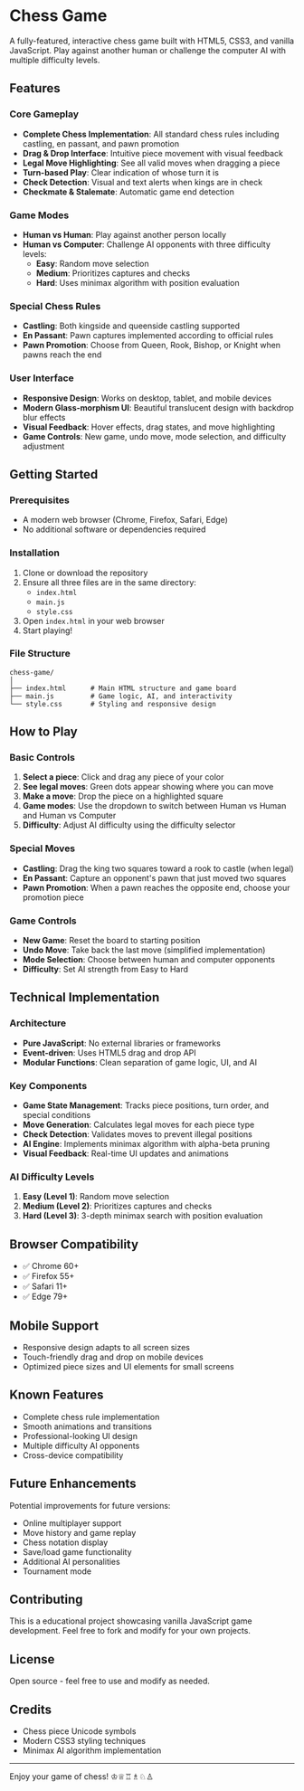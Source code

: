 # Chess Game

A fully-featured, interactive chess game built with HTML5, CSS3, and vanilla JavaScript. Play against another human or challenge the computer AI with multiple difficulty levels.

## Features

### Core Gameplay
- **Complete Chess Implementation**: All standard chess rules including castling, en passant, and pawn promotion
- **Drag & Drop Interface**: Intuitive piece movement with visual feedback
- **Legal Move Highlighting**: See all valid moves when dragging a piece
- **Turn-based Play**: Clear indication of whose turn it is
- **Check Detection**: Visual and text alerts when kings are in check
- **Checkmate & Stalemate**: Automatic game end detection

### Game Modes
- **Human vs Human**: Play against another person locally
- **Human vs Computer**: Challenge AI opponents with three difficulty levels:
  - **Easy**: Random move selection
  - **Medium**: Prioritizes captures and checks
  - **Hard**: Uses minimax algorithm with position evaluation

### Special Chess Rules
- **Castling**: Both kingside and queenside castling supported
- **En Passant**: Pawn captures implemented according to official rules
- **Pawn Promotion**: Choose from Queen, Rook, Bishop, or Knight when pawns reach the end

### User Interface
- **Responsive Design**: Works on desktop, tablet, and mobile devices
- **Modern Glass-morphism UI**: Beautiful translucent design with backdrop blur effects
- **Visual Feedback**: Hover effects, drag states, and move highlighting
- **Game Controls**: New game, undo move, mode selection, and difficulty adjustment

## Getting Started

### Prerequisites
- A modern web browser (Chrome, Firefox, Safari, Edge)
- No additional software or dependencies required

### Installation
1. Clone or download the repository
2. Ensure all three files are in the same directory:
   - `index.html`
   - `main.js`
   - `style.css`
3. Open `index.html` in your web browser
4. Start playing!

### File Structure
```
chess-game/
│
├── index.html      # Main HTML structure and game board
├── main.js         # Game logic, AI, and interactivity
└── style.css       # Styling and responsive design
```

## How to Play

### Basic Controls
1. **Select a piece**: Click and drag any piece of your color
2. **See legal moves**: Green dots appear showing where you can move
3. **Make a move**: Drop the piece on a highlighted square
4. **Game modes**: Use the dropdown to switch between Human vs Human and Human vs Computer
5. **Difficulty**: Adjust AI difficulty using the difficulty selector

### Special Moves
- **Castling**: Drag the king two squares toward a rook to castle (when legal)
- **En Passant**: Capture an opponent's pawn that just moved two squares
- **Pawn Promotion**: When a pawn reaches the opposite end, choose your promotion piece

### Game Controls
- **New Game**: Reset the board to starting position
- **Undo Move**: Take back the last move (simplified implementation)
- **Mode Selection**: Choose between human and computer opponents
- **Difficulty**: Set AI strength from Easy to Hard

## Technical Implementation

### Architecture
- **Pure JavaScript**: No external libraries or frameworks
- **Event-driven**: Uses HTML5 drag and drop API
- **Modular Functions**: Clean separation of game logic, UI, and AI

### Key Components
- **Game State Management**: Tracks piece positions, turn order, and special conditions
- **Move Generation**: Calculates legal moves for each piece type
- **Check Detection**: Validates moves to prevent illegal positions
- **AI Engine**: Implements minimax algorithm with alpha-beta pruning
- **Visual Feedback**: Real-time UI updates and animations

### AI Difficulty Levels
1. **Easy (Level 1)**: Random move selection
2. **Medium (Level 2)**: Prioritizes captures and checks
3. **Hard (Level 3)**: 3-depth minimax search with position evaluation

## Browser Compatibility
- ✅ Chrome 60+
- ✅ Firefox 55+
- ✅ Safari 11+
- ✅ Edge 79+

## Mobile Support
- Responsive design adapts to all screen sizes
- Touch-friendly drag and drop on mobile devices
- Optimized piece sizes and UI elements for small screens

## Known Features
- Complete chess rule implementation
- Smooth animations and transitions
- Professional-looking UI design
- Multiple difficulty AI opponents
- Cross-device compatibility

## Future Enhancements
Potential improvements for future versions:
- Online multiplayer support
- Move history and game replay
- Chess notation display
- Save/load game functionality
- Additional AI personalities
- Tournament mode

## Contributing
This is a educational project showcasing vanilla JavaScript game development. Feel free to fork and modify for your own projects.

## License
Open source - feel free to use and modify as needed.

## Credits
- Chess piece Unicode symbols
- Modern CSS3 styling techniques
- Minimax AI algorithm implementation

---

Enjoy your game of chess! ♔♕♖♗♘♙
